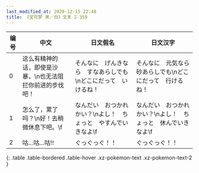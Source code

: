 ```yaml
---
last_modified_at: 2020-12-15 22:48
title: 《宝可梦 黑／白》文本 2-359
---
```

| 编号 | 中文 | 日文假名 | 日文汉字 |
| ---- | ---- | ---- | --- |
| 0 | 这么有精神的话，即使是沙暴，\n也无法阻拦你前进的步伐吧！ | そんなに　げんきなら　すなあらしでも\nどこにだって　いけるね！ | そんなに　元気なら　砂あらしでも\nどこにだって　行けるね！ |
| 1 | 怎么了，累了吗？\n好！去稍微休息下吧。\f | なんだい　おつかれかい？\nよし！　ちょっと　やすんでいきなよ\f | なんだい　おつかれかい？\nよし！　ちょっと　休んでいきなよ\f |
| 2 | 咕…咕…咕!! | ぐっぐっぐ！！ | ぐっぐっぐ！！ |
{: .table .table-bordered .table-hover .xz-pokemon-text .xz-pokemon-text-2 }